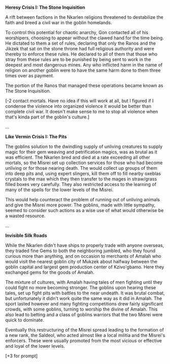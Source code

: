 **Heresy Crisis I: The Stone Inquisition**

A rift between factions in the Nkarlen religions threatened to destabilize the faith and breed a civil war in the goblin homelands. 

To control this potential for chaotic anarchy, Gon contacted all of his worshipers, choosing to appear without the clawed hand for the time being. He dictated to them a set of rules, declaring that only the Ranos and the Jikzek that sat on the stone throne had full religious authority and were thereby to enforce these rules. He declared to all of them that those who stray from these rules are to be punished by being sent to work in the deepest and most dangerous mines. Any who inflicted harm in the name of religion on another goblin were to have the same harm done to them three times over as payment.

The portion of the Ranos that managed these operations became known as The Stone Inquisition.

\[-2 contact mortals. Have no idea if this will work at all, but I figured if I condense the violence into organized violence it would be better than complete civil war. It doesn't make sense to me to stop all violence when that's kinda part of the goblin's culture.\]

...

**Like Vermin Crisis I: The Pits**

The goblins solution to the dwindling supply of unliving creatures to supply magic for their gem weaving and petrification magics, was as brutal as it was efficient. The Nkarlen bred and died at a rate exceeding all other mortals, so the Misrei set up collection services for those who had become unliving or for those nearing death. The would collect up groups of them into deep pits and, using expert slingers, kill them off to fill nearby oxeblas crystals to the max which they then transfer to the mages in straw/grass filled boxes very carefully. They also restricted access to the learning of many of the spells for the lower levels of the Misrei.

This would help counteract the problem of running out of unliving animals and give the Misrei more power. The goblins, made with little sympathy, seemed to consider such actions as a wise use of what would otherwise be a wasted resource.

...

**Invisible Silk Roads**

While the Nkarlen didn't have ships to properly trade with anyone overseas, they traded fine Gems to both the neighboring jumbled, who they found curious more than anything, and on occasion to merchants of Amalah who would visit the nearest goblin city of Mukzek about halfway between the goblin capital and largest gem production center of Kzivo'gbamo. Here they exchanged gems for the goods of Amalah.

The mixture of cultures, with Amalah having tales of men fighting until they could fight no more becoming stronger. The goblins upon hearing these tales, set up fight pits with battles to the near undeath. It was brutal combat, but unfortunately it didn't work quite the same way as it did in Amalah. The sport lasted however and many fighting competitions drew fairly significant crowds, with some goblins, turning to worship the divine of Amalah. This also lead to betting and a class of goblins warriors that the two Misrei were quick to dominate.

Eventually this restructuring of the Misrei spread leading to the formation of a new rank, the Saldeol, who acted almost like a local militia and the Misrei's enforcers. These were usually promoted from the most vicious or effective and loyal of the lower levels.

\[+3 for prompt\]